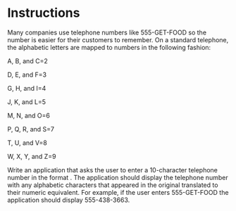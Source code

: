 # Instructions  
Many companies use telephone numbers like 555-GET-FOOD so the number is easier for their customers to remember. On a standard telephone, the alphabetic letters are mapped to numbers in the following fashion:


A, B, and C=2


D, E, and F=3


G, H, and I=4


J, K, and L=5


M, N, and O=6


P, Q, R, and S=7


T, U, and V=8


W, X, Y, and Z=9


Write an application that asks the user to enter a 10-character telephone number in the format . The application should display the telephone number with any alphabetic characters that appeared in the original translated to their numeric equivalent. For example, if the user enters 555-GET-FOOD the application should display 555-438-3663.